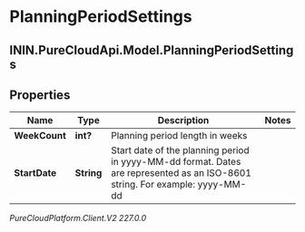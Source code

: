 # PlanningPeriodSettings

## ININ.PureCloudApi.Model.PlanningPeriodSettings

## Properties

|Name | Type | Description | Notes|
|------------ | ------------- | ------------- | -------------|
| **WeekCount** | **int?** | Planning period length in weeks | |
| **StartDate** | **String** | Start date of the planning period in yyyy-MM-dd format. Dates are represented as an ISO-8601 string. For example: yyyy-MM-dd | |



_PureCloudPlatform.Client.V2 227.0.0_
